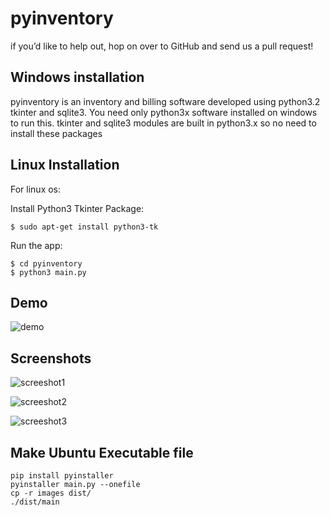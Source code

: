 pyinventory
===========

if you’d like to help out, hop on over to GitHub and send us a pull request!

Windows installation
--------------------

pyinventory is an inventory and billing software developed using python3.2 tkinter and sqlite3. You need only python3x software installed on windows to run this. tkinter and sqlite3 modules are built in python3.x so no need to install these packages


Linux Installation
------------------

For linux os:

Install Python3 Tkinter Package:

	$ sudo apt-get install python3-tk

Run the app:

	$ cd pyinventory
    $ python3 main.py

Demo
----

![demo](https://raw.github.com/suhailvs/pyinventory/master/demo.gif)

Screenshots
-----------

![screeshot1][logo1]

![screeshot2][logo2]

![screeshot3][logo3]


[logo1]: https://raw.github.com/suhailvs/pyinventory/master/images/screenshots/screenshot1.jpg
[logo2]: https://raw.github.com/suhailvs/pyinventory/master/images/screenshots/screenshot2.jpg
[logo3]: https://raw.github.com/suhailvs/pyinventory/master/images/screenshots/screenshot3.jpg


Make Ubuntu Executable file
---------------------------

	pip install pyinstaller
	pyinstaller main.py --onefile
	cp -r images dist/
	./dist/main